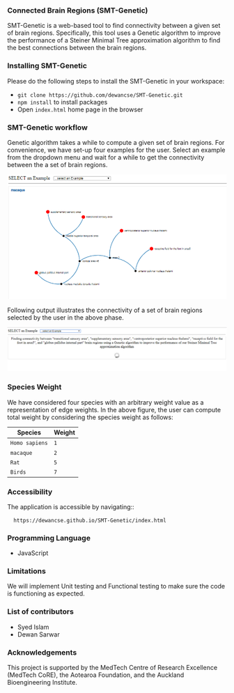 ### Connected Brain Regions (SMT-Genetic)
SMT-Genetic is a web-based tool to find connectivity between a given set of brain regions. Specifically, this tool uses a Genetic algorithm to improve the performance of a Steiner Minimal Tree approximation algorithm to find the best connections between the brain regions.

### Installing SMT-Genetic
Please do the following steps to install the SMT-Genetic in your workspace:

- `git clone https://github.com/dewancse/SMT-Genetic.git`
- `npm install` to install packages
- Open `index.html` home page in the browser

### SMT-Genetic workflow
Genetic algorithm takes a while to compute a given set of brain regions. For convenience, we have set-up four examples for the user. Select an example from the dropdown menu and wait for a while to get the connectivity between the a set of brain regions.
<center><img src=images/GA-output.png /></center>

Following output illustrates the connectivity of a set of brain regions selected by the user in the above phase.
<center><img src=images/GA-output-select.png /></center>

### Species Weight
We have considered four species with an arbitrary weight value as a representation of edge weights. In the above figure, the user can compute total weight by considering the species weight as follows:

| Species | Weight |
| --- | --- |
| `Homo sapiens` | `1` |
| `macaque` | `2` |
| `Rat` | `5` |
| `Birds` | `7` |

### Accessibility
The application is accessible by navigating::
```
  https://dewancse.github.io/SMT-Genetic/index.html
```

### Programming Language
- JavaScript

### Limitations
We will implement Unit testing and Functional testing to make sure the code is functioning as expected.

### List of contributors
- Syed Islam
- Dewan Sarwar

### Acknowledgements
This project is supported by the MedTech Centre of Research Excellence (MedTech CoRE), the Aotearoa Foundation, and the Auckland Bioengineering Institute.